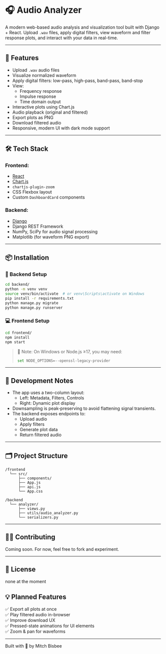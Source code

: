 # 🎧 Audio Analyzer

A modern web-based audio analysis and visualization tool built with Django + React. Upload `.wav` files, apply digital filters, view waveform and filter response plots, and interact with your data in real-time.

---

## 🚀 Features

- Upload `.wav` audio files
- Visualize normalized waveform
- Apply digital filters: low-pass, high-pass, band-pass, band-stop
- View:
  - Frequency response
  - Impulse response
  - Time domain output
- Interactive plots using Chart.js
- Audio playback (original and filtered)
- Export plots as PNG
- Download filtered audio
- Responsive, modern UI with dark mode support

---

## 🛠 Tech Stack

### Frontend:
- [React](https://reactjs.org/)
- [Chart.js](https://www.chartjs.org/)
- `chartjs-plugin-zoom`
- CSS Flexbox layout
- Custom `DashboardCard` components

### Backend:
- [Django](https://www.djangoproject.com/)
- Django REST Framework
- NumPy, SciPy for audio signal processing
- Matplotlib (for waveform PNG export)

---

## 📦 Installation

### 🔧 Backend Setup

```bash
cd backend/
python -m venv venv
source venv/bin/activate  # or venv\Scripts\activate on Windows
pip install -r requirements.txt
python manage.py migrate
python manage.py runserver
```

### 💻 Frontend Setup

```bash
cd frontend/
npm install
npm start
```

> 🧠 Note: On Windows or Node.js ≥17, you may need:
> ```bash
> set NODE_OPTIONS=--openssl-legacy-provider
> ```

---

## 🧪 Development Notes

- The app uses a two-column layout:
  - Left: Metadata, Filters, Controls
  - Right: Dynamic plot display
- Downsampling is peak-preserving to avoid flattening signal transients.
- The backend exposes endpoints to:
  - Upload audio
  - Apply filters
  - Generate plot data
  - Return filtered audio

---

## 🗂 Project Structure

```
/frontend
  └── src/
      ├── components/
      ├── App.js
      ├── api.js
      └── App.css

/backend
  └── analyzer/
      ├── views.py
      ├── utils/audio_analyzer.py
      └── serializers.py
```

---

## 🧑‍💻 Contributing

Coming soon. For now, feel free to fork and experiment.

---

## 📜 License

none at the moment

## 💡 Planned Features

✅ Export all plots at once  
✅ Play filtered audio in-browser  
✅ Improve download UX  
✅ Pressed-state animations for UI elements  
✅ Zoom & pan for waveforms

---

Built with 💙 by Mitch Bisbee
